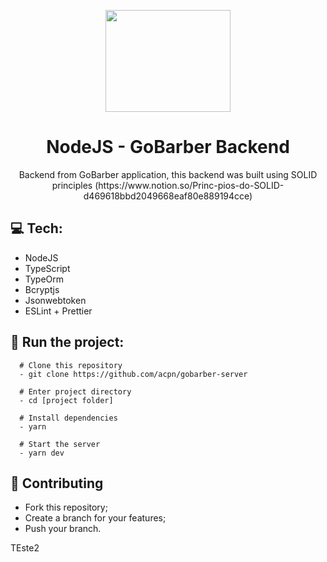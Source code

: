 <p align="center">
  <img width="200" height="163" src="https://camo.githubusercontent.com/8c13dc2618dbd7f76d1d574350b98fdee1335ce5/68747470733a2f2f726f636b6574736561742d63646e2e73332d73612d656173742d312e616d617a6f6e6177732e636f6d2f626f6f7463616d702d6865616465722e706e67">
</p>
<h1 align=center>NodeJS - GoBarber Backend</h1>
<p align="center">Backend from GoBarber application, this backend was built using SOLID principles (https://www.notion.so/Princ-pios-do-SOLID-d469618bbd2049668eaf80e889194cce)</p>

## :computer: Tech:
- NodeJS
- TypeScript
- TypeOrm
- Bcryptjs
- Jsonwebtoken
- ESLint + Prettier

## :running: Run the project:
```shell
  # Clone this repository
  - git clone https://github.com/acpn/gobarber-server

  # Enter project directory
  - cd [project folder]

  # Install dependencies
  - yarn

  # Start the server
  - yarn dev
```

## :fork_and_knife: Contributing
- Fork this repository;
- Create a branch for your features;
- Push your branch.

TEste2
